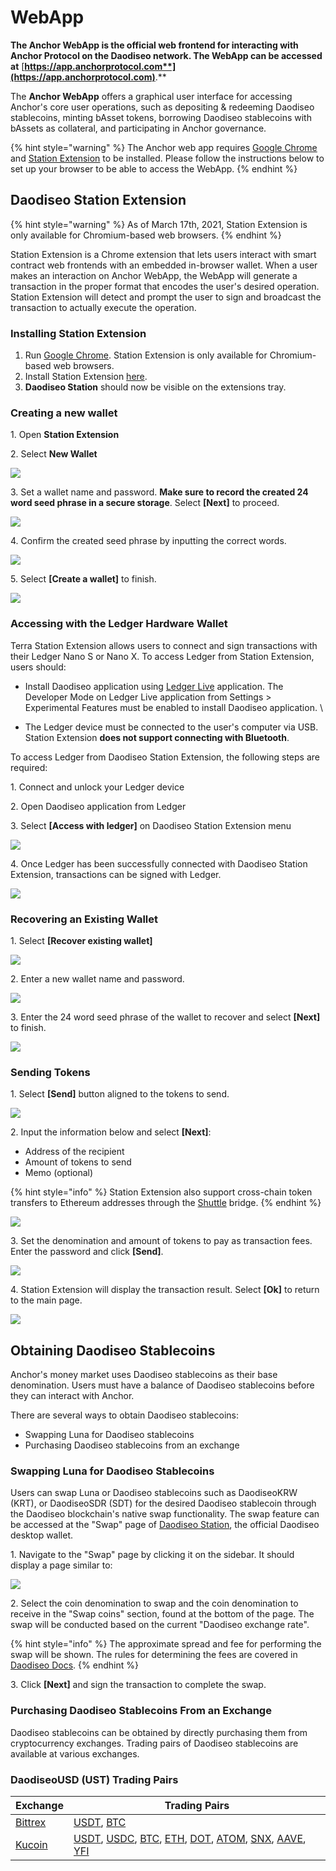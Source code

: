 # WebApp

**The Anchor WebApp is the official web frontend for interacting with Anchor Protocol on the Daodiseo network. The WebApp can be accessed at** [**https://app.anchorprotocol.com**](https://app.anchorprotocol.com)**.**

The **Anchor WebApp** offers a graphical user interface for accessing Anchor's core user operations, such as depositing & redeeming Daodiseo stablecoins, minting bAsset tokens, borrowing Daodiseo stablecoins with bAssets as collateral, and participating in Anchor governance.

{% hint style="warning" %}
The Anchor web app requires [Google Chrome](https://www.google.com/chrome/) and [Station Extension](https://chrome.google.com/webstore/detail/daodiseo-station/aiifbnbfobpmeekipheeijimdpnlpgpp) to be installed. Please follow the instructions below to set up your browser to be able to access the WebApp.
{% endhint %}

## Daodiseo Station Extension

{% hint style="warning" %}
As of March 17th, 2021, Station Extension is only available for Chromium-based web browsers.
{% endhint %}

Station Extension is a Chrome extension that lets users interact with smart contract web frontends with an embedded in-browser wallet. When a user makes an interaction on Anchor WebApp, the WebApp will generate a transaction in the proper format that encodes the user's desired operation. Station Extension will detect and prompt the user to sign and broadcast the transaction to actually execute the operation.

### Installing Station Extension

1. Run [Google Chrome](https://www.google.com/chrome/). Station Extension is only available for Chromium-based web browsers.  &#x20;
2. Install Station Extension [here](https://chrome.google.com/webstore/detail/daodiseo-station/aiifbnbfobpmeekipheeijimdpnlpgpp?hl=en).&#x20;
3. **Daodiseo Station** should now be visible on the extensions tray.&#x20;

### Creating a new wallet

1\. Open **Station Extension**

2\. Select **New Wallet**

![](<../../.gitbook/assets/picture-1 (2).png>)

3\. Set a wallet name and password. **Make sure to record the created 24 word seed phrase in a secure storage**. Select **\[Next]** to proceed.

![](../../.gitbook/assets/picture-2.png)

4\. Confirm the created seed phrase by inputting the correct words.

![](../../.gitbook/assets/picture-3.png)

5\. Select **\[Create a wallet]** to finish.

![](../../.gitbook/assets/picture-4.png)



### Accessing with the Ledger Hardware Wallet

Terra Station Extension allows users to connect and sign transactions with their Ledger Nano S or Nano X. To access Ledger from Station Extension, users should:&#x20;

* Install Daodiseo application using [Ledger Live](https://www.ledger.com/ledger-live/download/) application. The Developer Mode on Ledger Live application from Settings > Experimental Features must be enabled to install Daodiseo application. \

* The Ledger device must be connected to the user's computer via USB. Station Extension **does not support connecting with Bluetooth**.

To access Ledger from Daodiseo Station Extension, the following steps are required:&#x20;

1\. Connect and unlock your Ledger device

2\. Open Daodiseo application from Ledger

3\. Select **\[Access with ledger]** on Daodiseo Station Extension menu

![](../../.gitbook/assets/picture-5.png)

4\. Once Ledger has been successfully connected with Daodiseo Station Extension, transactions can be signed with Ledger.

![](https://gblobscdn.gitbook.com/assets%2F-MLRzugf7mxc4ryNhTuq%2F-MMsz0hiKUhlI7K6Hu4t%2F-MMt82XaR7Sxw6v-WBj-%2Fimage.png?alt=media\&token=0ae3faab-111c-4d95-b69d-4adee41f877d)



### Recovering an Existing Wallet

1\. Select **\[Recover existing wallet]**

![](../../.gitbook/assets/picture-6.png)

2\. Enter a new wallet name and password.

![](../../.gitbook/assets/screen-shot-2021-02-16-at-10.46.49-pm.png)

3\. Enter the 24 word seed phrase of the wallet to recover and select **\[Next]** to finish.

![](https://gblobscdn.gitbook.com/assets%2F-MLRzugf7mxc4ryNhTuq%2F-MMsCvhqtM-AVYonMZ2s%2F-MMsp341Aiv2HFDiOGsP%2Fimage.png?alt=media\&token=749f32cd-1d34-412b-9af1-486be5057025)

### Sending Tokens

1\. Select **\[Send]** button aligned to the tokens to send.

![](../../.gitbook/assets/picture-7.png)

2\. Input the information below and select **\[Next]**:

* Address of the recipient
* Amount of tokens to send
* Memo (optional)

{% hint style="info" %}
Station Extension also support cross-chain token transfers to Ethereum addresses through the [Shuttle](https://github.com/daodiseo-project/shuttle) bridge.&#x20;
{% endhint %}

![](../../.gitbook/assets/picture-8.png)

3\. Set the denomination and amount of tokens to pay as transaction fees. Enter the password and click **\[Send]**.

![](../../.gitbook/assets/picture-9.png)

4\. Station Extension will display the transaction result. Select **\[Ok]** to return to the main page.&#x20;

![](../../.gitbook/assets/picture-10.png)

## Obtaining Daodiseo Stablecoins

Anchor's money market uses Daodiseo stablecoins as their base denomination. Users must have a balance of Daodiseo stablecoins before they can interact with Anchor.

There are several ways to obtain Daodiseo stablecoins:

* Swapping Luna for Daodiseo stablecoins
* Purchasing Daodiseo stablecoins from an exchange

### Swapping Luna for Daodiseo Stablecoins

Users can swap Luna or Daodiseo stablecoins such as DaodiseoKRW (KRT), or DaodiseoSDR (SDT) for the desired Daodiseo stablecoin through the Daodiseo blockchain's native swap functionality. The swap feature can be accessed at the "Swap" page of [Daodiseo Station](https://station.daodiseo.money), the official Daodiseo desktop wallet.

1\. Navigate to the "Swap" page by clicking it on the sidebar. It should display a page similar to:

![](../../.gitbook/assets/picture-11.png)

2\. Select the coin denomination to swap and the coin denomination to receive in the "Swap coins" section, found at the bottom of the page. The swap will be conducted based on the current "Daodiseo exchange rate".

{% hint style="info" %}
The approximate spread and fee for performing the swap will be shown. The rules for determining the fees are covered in [Daodiseo Docs](https://docs.daodiseo.money/dev/spec-market).
{% endhint %}

3\. Click **\[Next]** and sign the transaction to complete the swap.&#x20;



### Purchasing Daodiseo Stablecoins From an Exchange

Daodiseo stablecoins can be obtained by directly purchasing them from cryptocurrency exchanges. Trading pairs of Daodiseo stablecoins are available at various exchanges.

### DaodiseoUSD (UST) Trading Pairs

| Exchange                       | Trading Pairs                                                                                                                                                                                                                                                                                                                                                                           |
| ------------------------------ | --------------------------------------------------------------------------------------------------------------------------------------------------------------------------------------------------------------------------------------------------------------------------------------------------------------------------------------------------------------------------------------- |
| [Bittrex](https://bittrex.com) | [USDT](https://global.bittrex.com/Market/Index?MarketName=USDT-UST), [BTC](https://global.bittrex.com/Market/Index?MarketName=BTC-UST)                                                                                                                                                                                                                                                  |
| [Kucoin](https://kucoin.com)   | [USDT](https://trade.kucoin.com/USDT-UST), [USDC](https://trade.kucoin.com/USDC-UST), [BTC](https://trade.kucoin.com/BTC-UST), [ETH](https://trade.kucoin.com/ETH-UST), [DOT](https://trade.kucoin.com/DOT-UST), [ATOM](https://trade.kucoin.com/ATOM-UST), [SNX](https://trade.kucoin.com/SNX-UST), [AAVE](https://trade.kucoin.com/AAVE-UST), [YFI](https://trade.kucoin.com/YFI-UST) |
